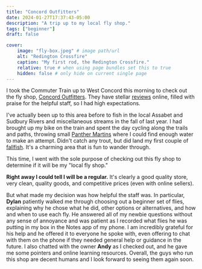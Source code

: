 ```yaml
---
title: "Concord Outfitters"
date: 2024-01-27T17:37:43-05:00
description: "A trip up to my local fly shop."
tags: ["beginner"]
draft: false

cover:
    image: "fly-box.jpeg" # image path/url
    alt: "Redington Crossfire"
    caption: "My first rod, the Redington Crossfire."
    relative: true # when using page bundles set this to true
    hidden: false # only hide on current single page
---
```


I took the Commuter Train up to West Concord this morning to check out the fly shop, [Concord Outfitters](https://concord-outfitters.shoplightspeed.com).
They have stellar [reviews](https://maps.app.goo.gl/CnELg9p3Pxpbn3R28) online, filled with praise for the helpful staff, so I had high expectations.

I've actually been up to this area before to fish in the local Assabet and Sudbury Rivers and miscellaneous streams in the fall of last year.
I had brought up my bike on the train and spent the day cycling along the trails and paths, throwing small [Panther Martins](https://www.panthermartin.com) where I could find enough water to make an attempt.
Didn't catch any trout, but did land my first couple of [fallfish](https://en.wikipedia.org/wiki/Fallfish).
It's a charming area that is fun to wander through.

This time, I went with the sole purpose of checking out this fly shop to determine if it will be my "local fly shop."

**Right away I could tell I will be a regular.**
It's clearly a good quality store, very clean, quality goods, and competitive prices (even with online sellers).

But what made my decision was how helpful the staff was.
In particular, **Dylan** patiently walked me through choosing out a beginner set of flies, explaining why he chose what he did, other options or alternatives, and how and when to use each fly.
He answered all of my newbie questions without any sense of annoyance and was patient as I recorded what flies he was putting in my box in the Notes app of my phone.
I am incredibly grateful for his help and he offered it to everyone he spoke with, even offering to chat with them on the phone if they needed general help or guidance in the future.
I also chatted with the owner **Andy** as I checked out, and he gave me some pointers and online learning resources.
Overall, the guys who run this shop are decent humans and I look forward to seeing them again soon.
